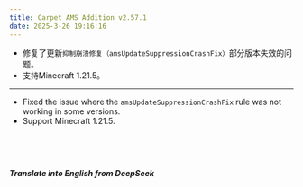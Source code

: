 ```yaml
---
title: Carpet AMS Addition v2.57.1
date: 2025-3-26 19:16:16 
---
```



- 修复了更新`抑制崩溃修复（amsUpdateSuppressionCrashFix）`部分版本失效的问题。
- 支持Minecraft 1.21.5。



---



- Fixed the issue where the `amsUpdateSuppressionCrashFix` rule was not working in some versions.
- Support Minecraft 1.21.5.




&emsp;

&emsp;

***Translate into English from DeepSeek***

